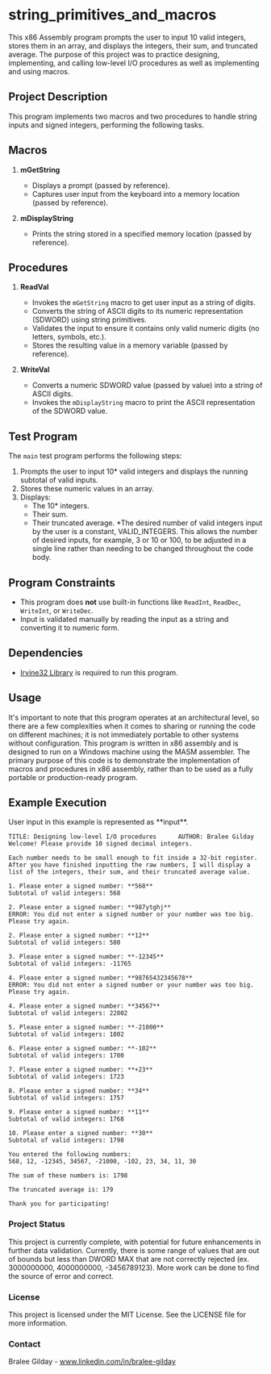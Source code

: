 # string_primitives_and_macros
This x86 Assembly program prompts the user to input 10 valid integers, stores them in an array, and displays the integers, their sum, and truncated average. The purpose of this project was to practice designing, implementing, and calling low-level I/O procedures as well as implementing and using macros.
   
## Project Description
This program implements two macros and two procedures to handle string inputs and signed integers, performing the following tasks.

## Macros
1. **mGetString**
   - Displays a prompt (passed by reference).
   - Captures user input from the keyboard into a memory location (passed by reference).

2. **mDisplayString**
   - Prints the string stored in a specified memory location (passed by reference).

## Procedures
1. **ReadVal**
   - Invokes the `mGetString` macro to get user input as a string of digits.
   - Converts the string of ASCII digits to its numeric representation (SDWORD) using string primitives.
   - Validates the input to ensure it contains only valid numeric digits (no letters, symbols, etc.).
   - Stores the resulting value in a memory variable (passed by reference).

2. **WriteVal**
   - Converts a numeric SDWORD value (passed by value) into a string of ASCII digits.
   - Invokes the `mDisplayString` macro to print the ASCII representation of the SDWORD value.

## Test Program
The `main` test program performs the following steps:

1. Prompts the user to input 10* valid integers and displays the running subtotal of valid inputs.
2. Stores these numeric values in an array.
3. Displays:
   - The 10* integers.
   - Their sum.
   - Their truncated average.
*The desired number of valid integers input by the user is a constant, VALID_INTEGERS. This allows the number of desired inputs, for example, 3 or 10 or 100, to be adjusted in a single line rather than needing to be changed throughout the code body. 

## Program Constraints
- This program does **not** use built-in functions like `ReadInt`, `ReadDec`, `WriteInt`, or `WriteDec`.
- Input is validated manually by reading the input as a string and converting it to numeric form.

## Dependencies
- [Irvine32 Library](http://www.asmirvine.com) is required to run this program.

## Usage
It's important to note that this program operates at an architectural level, so there are a few complexities when it comes to sharing or running the code on different machines; it is not immediately portable to other systems without configuration. This program is written in x86 assembly and is designed to run on a Windows machine using the MASM assembler. The primary purpose of this code is to demonstrate the implementation of macros and procedures in x86 assembly, rather than to be used as a fully portable or production-ready program.

## Example Execution
User input in this example is represented as \*\*input\*\*.

```plaintext
TITLE: Designing low-level I/O procedures      AUTHOR: Bralee Gilday
Welcome! Please provide 10 signed decimal integers.

Each number needs to be small enough to fit inside a 32-bit register.
After you have finished inputting the raw numbers, I will display a list of the integers, their sum, and their truncated average value.

1. Please enter a signed number: **568**
Subtotal of valid integers: 568

2. Please enter a signed number: **987ytghj**
ERROR: You did not enter a signed number or your number was too big. Please try again.

2. Please enter a signed number: **12**
Subtotal of valid integers: 580

3. Please enter a signed number: **-12345**
Subtotal of valid integers: -11765

4. Please enter a signed number: **98765432345678**
ERROR: You did not enter a signed number or your number was too big. Please try again.

4. Please enter a signed number: **34567**
Subtotal of valid integers: 22802

5. Please enter a signed number: **-21000**
Subtotal of valid integers: 1802

6. Please enter a signed number: **-102**
Subtotal of valid integers: 1700

7. Please enter a signed number: **+23**
Subtotal of valid integers: 1723

8. Please enter a signed number: **34**
Subtotal of valid integers: 1757

9. Please enter a signed number: **11**
Subtotal of valid integers: 1768

10. Please enter a signed number: **30**
Subtotal of valid integers: 1798

You entered the following numbers:
568, 12, -12345, 34567, -21000, -102, 23, 34, 11, 30

The sum of these numbers is: 1798

The truncated average is: 179

Thank you for participating!
```

### Project Status
This project is currently complete, with potential for future enhancements in further data validation. Currently, there is some range of values that are out of bounds but less than DWORD MAX that are not correctly rejected (ex. 3000000000, 4000000000, -3456789123). More work can be done to find the source of error and correct. 

### License
This project is licensed under the MIT License. See the LICENSE file for more information.

### Contact
Bralee Gilday - www.linkedin.com/in/bralee-gilday
